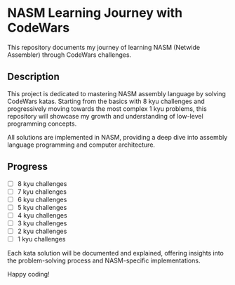 # NASM Learning Journey with CodeWars

This repository documents my journey of learning NASM (Netwide Assembler) through CodeWars challenges.

## Description

This project is dedicated to mastering NASM assembly language by solving CodeWars katas. Starting from the basics with 8 kyu challenges and progressively moving towards the most complex 1 kyu problems, this repository will showcase my growth and understanding of low-level programming concepts.

All solutions are implemented in NASM, providing a deep dive into assembly language programming and computer architecture.

## Progress

- [ ] 8 kyu challenges
- [ ] 7 kyu challenges
- [ ] 6 kyu challenges
- [ ] 5 kyu challenges
- [ ] 4 kyu challenges
- [ ] 3 kyu challenges
- [ ] 2 kyu challenges
- [ ] 1 kyu challenges

Each kata solution will be documented and explained, offering insights into the problem-solving process and NASM-specific implementations.

Happy coding!